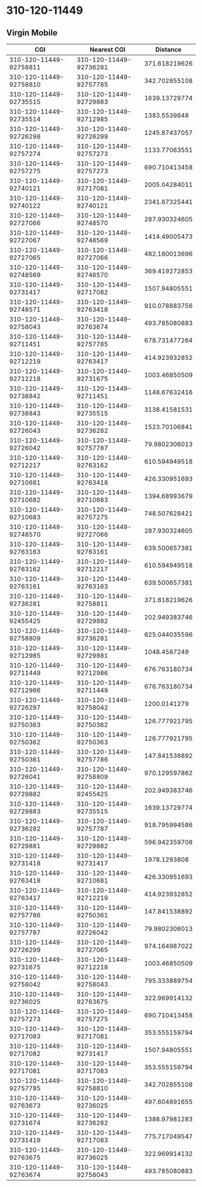 # 310-120-11449
## Virgin Mobile


| CGI | Nearest CGI | Distance |
|-----|-------------|----------|
| 310-120-11449-92758811 | 310-120-11449-92736281 | 371.618219626 |
| 310-120-11449-92758810 | 310-120-11449-92757785 | 342.702855108 |
| 310-120-11449-92735515 | 310-120-11449-92729883 | 1639.13729774 |
| 310-120-11449-92735514 | 310-120-11449-92712985 | 1383.5539848 |
| 310-120-11449-92726298 | 310-120-11449-92726299 | 1245.87437057 |
| 310-120-11449-92757274 | 310-120-11449-92757273 | 1133.77063551 |
| 310-120-11449-92757275 | 310-120-11449-92757273 | 690.710413458 |
| 310-120-11449-92740121 | 310-120-11449-92717081 | 2005.04284011 |
| 310-120-11449-92740122 | 310-120-11449-92740121 | 2341.67325441 |
| 310-120-11449-92727066 | 310-120-11449-92748570 | 287.930324605 |
| 310-120-11449-92727067 | 310-120-11449-92748569 | 1414.49005473 |
| 310-120-11449-92727065 | 310-120-11449-92727066 | 482.180013696 |
| 310-120-11449-92748569 | 310-120-11449-92748570 | 369.419272853 |
| 310-120-11449-92731417 | 310-120-11449-92717082 | 1507.94805551 |
| 310-120-11449-92748571 | 310-120-11449-92763418 | 910.078883756 |
| 310-120-11449-92758043 | 310-120-11449-92763674 | 493.785080883 |
| 310-120-11449-92711451 | 310-120-11449-92757785 | 678.731477264 |
| 310-120-11449-92712219 | 310-120-11449-92763417 | 414.923932852 |
| 310-120-11449-92712218 | 310-120-11449-92731675 | 1003.46850509 |
| 310-120-11449-92738842 | 310-120-11449-92711451 | 1148.67632416 |
| 310-120-11449-92738843 | 310-120-11449-92735515 | 3138.41581531 |
| 310-120-11449-92726043 | 310-120-11449-92736282 | 1523.70106841 |
| 310-120-11449-92726042 | 310-120-11449-92757787 | 79.9802306013 |
| 310-120-11449-92712217 | 310-120-11449-92763162 | 610.594949518 |
| 310-120-11449-92710681 | 310-120-11449-92763418 | 426.330951693 |
| 310-120-11449-92710682 | 310-120-11449-92710683 | 1394.68993679 |
| 310-120-11449-92710683 | 310-120-11449-92757275 | 748.507628421 |
| 310-120-11449-92748570 | 310-120-11449-92727066 | 287.930324605 |
| 310-120-11449-92763163 | 310-120-11449-92763161 | 639.500657381 |
| 310-120-11449-92763162 | 310-120-11449-92712217 | 610.594949518 |
| 310-120-11449-92763161 | 310-120-11449-92763163 | 639.500657381 |
| 310-120-11449-92736281 | 310-120-11449-92758811 | 371.618219626 |
| 310-120-11449-92455425 | 310-120-11449-92729882 | 202.949383746 |
| 310-120-11449-92758809 | 310-120-11449-92736281 | 625.044035596 |
| 310-120-11449-92712985 | 310-120-11449-92729881 | 1048.4587249 |
| 310-120-11449-92711449 | 310-120-11449-92712986 | 676.763180734 |
| 310-120-11449-92712986 | 310-120-11449-92711449 | 676.763180734 |
| 310-120-11449-92726297 | 310-120-11449-92758042 | 1200.0141279 |
| 310-120-11449-92750363 | 310-120-11449-92750362 | 126.777921795 |
| 310-120-11449-92750362 | 310-120-11449-92750363 | 126.777921795 |
| 310-120-11449-92750361 | 310-120-11449-92757786 | 147.841538892 |
| 310-120-11449-92726041 | 310-120-11449-92758809 | 970.129597862 |
| 310-120-11449-92729882 | 310-120-11449-92455425 | 202.949383746 |
| 310-120-11449-92729883 | 310-120-11449-92735515 | 1639.13729774 |
| 310-120-11449-92736282 | 310-120-11449-92757787 | 918.795994586 |
| 310-120-11449-92729881 | 310-120-11449-92729882 | 596.942359708 |
| 310-120-11449-92731418 | 310-120-11449-92731417 | 1978.1293808 |
| 310-120-11449-92763418 | 310-120-11449-92710681 | 426.330951693 |
| 310-120-11449-92763417 | 310-120-11449-92712219 | 414.923932852 |
| 310-120-11449-92757786 | 310-120-11449-92750361 | 147.841538892 |
| 310-120-11449-92757787 | 310-120-11449-92726042 | 79.9802306013 |
| 310-120-11449-92726299 | 310-120-11449-92727065 | 974.164987022 |
| 310-120-11449-92731675 | 310-120-11449-92712218 | 1003.46850509 |
| 310-120-11449-92758042 | 310-120-11449-92758043 | 795.333889754 |
| 310-120-11449-92736025 | 310-120-11449-92763675 | 322.969914132 |
| 310-120-11449-92757273 | 310-120-11449-92757275 | 690.710413458 |
| 310-120-11449-92717083 | 310-120-11449-92717081 | 353.555159794 |
| 310-120-11449-92717082 | 310-120-11449-92731417 | 1507.94805551 |
| 310-120-11449-92717081 | 310-120-11449-92717083 | 353.555159794 |
| 310-120-11449-92757785 | 310-120-11449-92758810 | 342.702855108 |
| 310-120-11449-92763673 | 310-120-11449-92736025 | 497.604891655 |
| 310-120-11449-92731674 | 310-120-11449-92736282 | 1388.97981283 |
| 310-120-11449-92731419 | 310-120-11449-92717083 | 775.717049547 |
| 310-120-11449-92763675 | 310-120-11449-92736025 | 322.969914132 |
| 310-120-11449-92763674 | 310-120-11449-92758043 | 493.785080883 |

